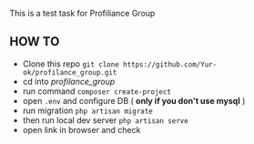 This is a test task for Profiliance Group

## HOW TO

 - Clone this repo ```git clone https://github.com/Yur-ok/profilance_group.git```
 - cd into *profilance_group*
 - run command ```composer create-project```
 - open ```.env``` and configure DB ( **only if you don't use mysql** )
 - run migration ```php artisan migrate```
 - then run local dev server ```php artisan serve```
 - open link in browser and check
